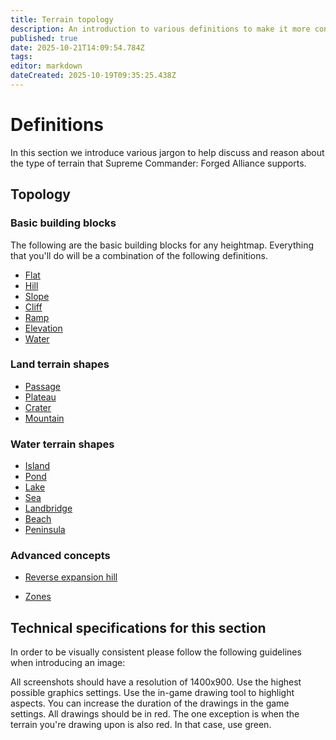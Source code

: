 ```yaml
---
title: Terrain topology
description: An introduction to various definitions to make it more convenient to discuss and reason about a map.
published: true
date: 2025-10-21T14:09:54.784Z
tags: 
editor: markdown
dateCreated: 2025-10-19T09:35:25.438Z
---
```


# Definitions

In this section we introduce various jargon to help discuss and reason about the type of terrain that Supreme Commander: Forged Alliance supports. 

## Topology

### Basic building blocks

The following are the basic building blocks for any heightmap. Everything that you'll do will be a combination of the following definitions.

- [Flat](flat)
- [Hill](hill)
- [Slope](slope)
- [Cliff](cliff)
- [Ramp](ramp)
- [Elevation](elevation)
- [Water](water)

### Land terrain shapes

- [Passage](passage)
- [Plateau](plateau)
- [Crater](crater)
- [Mountain](mountain)

### Water terrain shapes

- [Island](island)
- [Pond](pond)
- [Lake](lake)
- [Sea](sea)
- [Landbridge](land-bridge)
- [Beach](beach)
- [Peninsula]()

### Advanced concepts

- [Reverse expansion hill]()

- [Zones]()



## Technical specifications for this section

In order to be visually consistent please follow the following guidelines when introducing an image:

All screenshots should have a resolution of 1400x900. Use the highest possible graphics settings. Use the in-game drawing tool to highlight aspects. You can increase the duration of the drawings in the game settings. All drawings should be in red. The one exception is when the terrain you're drawing upon is also red. In that case, use green.
